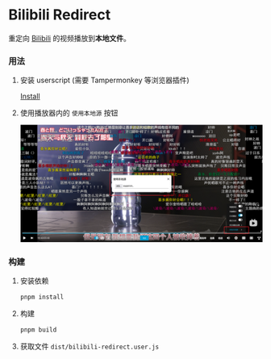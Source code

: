 # Bilibili Redirect

重定向 [Bilibili](https://www.bilibili.com) 的视频播放到**本地文件**。

### 用法

1. 安装 userscript (需要 Tampermonkey 等浏览器插件)  

    [Install](https://github.com/Kr328/bilibili-redirect/releases/latest/download/bilibili-redirect.user.js)

2. 使用播放器内的 `使用本地源` 按钮  

    ![use-local-resource](./imgs/use-local-resource.png)

### 构建

1. 安装依赖
   ```bash
   pnpm install
   ```
   
2. 构建 
   ```bash
   pnpm build
   ```
   
3. 获取文件 `dist/bilibili-redirect.user.js`
